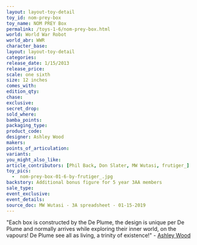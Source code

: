 ```yaml
---
layout: layout-toy-detail 
toy_id: nom-prey-box
toy_name: NOM PREY Box
permalink: /toys-1-6/nom-prey-box.html
world: World War Robot
world_abr: WWR
character_base: 
layout: layout-toy-detail
categories: 
release_date: 1/15/2013
release_price: 
scale: one sixth
size: 12 inches
comes_with: 
edition_qty: 
chase: 
exclusive: 
secret_drop: 
sold_where: 
bamba_points: 
packaging_type: 
product_code:
designer: Ashley Wood
makers: 
points_of_articulation: 
variants: 
you_might_also_like: 
article_contributors: [Phil Back, Don Slater, MW Wutasi, frutiger_]
toy_pics: 
  -  nom-prey-box-01-6-by-frutiger_.jpg
backstory: Additional bonus figure for 5 year 3AA members
sale_type: 
event_exclusive: 
event_details: 
source_doc: MW Wutasi - 3A spreadsheet - 01-15-2019
---
```

"Each box is constructed by the De Plume, the design is unique per De Plume and normally arrives while exploring their inner world, on the vapours! De Plume see all as living, a trinity of existence!" - <a href="https://www.worldofthreea.com/threea-production-blog/qa40" target="_blank">Ashley Wood</a>
